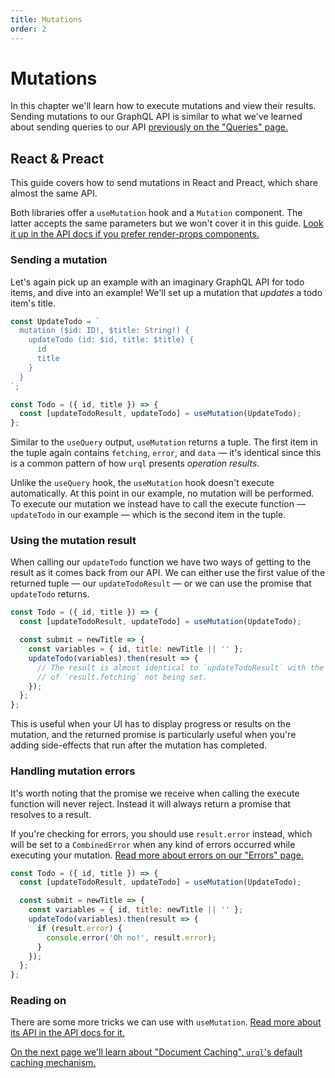 ```yaml
---
title: Mutations
order: 2
---
```


# Mutations

In this chapter we'll learn how to execute mutations and view their results.
Sending mutations to our GraphQL API is similar to what we've learned about sending queries to our
API [previously on the "Queries" page.](./queries.md)

## React & Preact

This guide covers how to send mutations in React and Preact, which share almost the same API.

Both libraries offer a `useMutation` hook and a `Mutation` component. The latter accepts the same
parameters but we won't cover it in this guide. [Look it up in the API docs if you prefer
render-props components.](../api/urql.md#components)

### Sending a mutation

Let's again pick up an example with an imaginary GraphQL API for todo items, and dive into an
example! We'll set up a mutation that _updates_ a todo item's title.

```jsx
const UpdateTodo = `
  mutation ($id: ID!, $title: String!) {
    updateTodo (id: $id, title: $title) {
      id
      title
    }
  }
`;

const Todo = ({ id, title }) => {
  const [updateTodoResult, updateTodo] = useMutation(UpdateTodo);
};
```

Similar to the `useQuery` output, `useMutation` returns a tuple. The first item in the tuple again
contains `fetching`, `error`, and `data` — it's identical since this is a common pattern of how
`urql` presents _operation results_.

Unlike the `useQuery` hook, the `useMutation` hook doesn't execute automatically. At this point in
our example, no mutation will be performed. To execute our mutation we instead have to call the
execute function — `updateTodo` in our example — which is the second item in the tuple.

### Using the mutation result

When calling our `updateTodo` function we have two ways of getting to the result as it comes back
from our API. We can either use the first value of the returned tuple — our `updateTodoResult` — or
we can use the promise that `updateTodo` returns.

```jsx
const Todo = ({ id, title }) => {
  const [updateTodoResult, updateTodo] = useMutation(UpdateTodo);

  const submit = newTitle => {
    const variables = { id, title: newTitle || '' };
    updateTodo(variables).then(result => {
      // The result is almost identical to `updateTodoResult` with the exception
      // of `result.fetching` not being set.
    });
  };
};
```

This is useful when your UI has to display progress or results on the mutation, and the returned
promise is particularly useful when you're adding side-effects that run after the mutation has
completed.

### Handling mutation errors

It's worth noting that the promise we receive when calling the execute function will never
reject. Instead it will always return a promise that resolves to a result.

If you're checking for errors, you should use `result.error` instead, which will be set
to a `CombinedError` when any kind of errors occurred while executing your mutation.
[Read more about errors on our "Errors" page.](./errors.md)

```jsx
const Todo = ({ id, title }) => {
  const [updateTodoResult, updateTodo] = useMutation(UpdateTodo);

  const submit = newTitle => {
    const variables = { id, title: newTitle || '' };
    updateTodo(variables).then(result => {
      if (result.error) {
        console.error('Oh no!', result.error);
      }
    });
  };
};
```

### Reading on

There are some more tricks we can use with `useMutation`. [Read more about its API in the API docs for
it.](../api/urql.md#usemutation)

[On the next page we'll learn about "Document Caching", `urql`'s default caching
mechanism.](./document-caching.md)
